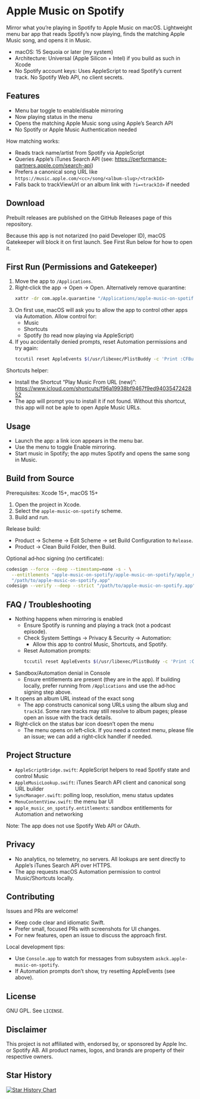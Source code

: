 # Apple Music on Spotify

Mirror what you’re playing in Spotify to Apple Music on macOS. Lightweight menu bar app that reads Spotify’s now playing, finds the matching Apple Music song, and opens it in Music.

- macOS: 15 Sequoia or later (my system)
- Architecture: Universal (Apple Silicon + Intel) if you build as such in Xcode
- No Spotify account keys: Uses AppleScript to read Spotify’s current track. No Spotify Web API, no client secrets.

## Features
- Menu bar toggle to enable/disable mirroring
- Now playing status in the menu
- Opens the matching Apple Music song using Apple’s Search API
- No Spotify or Apple Music Authentication needed

How matching works:
- Reads track name/artist from Spotify via AppleScript
- Queries Apple’s iTunes Search API (see: https://performance-partners.apple.com/search-api)
- Prefers a canonical song URL like `https://music.apple.com/<cc>/song/<album-slug>/<trackId>`
- Falls back to trackViewUrl or an album link with `?i=<trackId>` if needed

## Download
Prebuilt releases are published on the GitHub Releases page of this repository.

Because this app is not notarized (no paid Developer ID), macOS Gatekeeper will block it on first launch. See First Run below for how to open it.

## First Run (Permissions and Gatekeeper)
1. Move the app to `/Applications`.
2. Right‑click the app → Open → Open. Alternatively remove quarantine:
   ```bash
   xattr -dr com.apple.quarantine "/Applications/apple-music-on-spotify.app"
   ```
3. On first use, macOS will ask you to allow the app to control other apps via Automation. Allow control for:
   - Music
   - Shortcuts
   - Spotify (to read now playing via AppleScript)
4. If you accidentally denied prompts, reset Automation permissions and try again:
   ```bash
   tccutil reset AppleEvents $(/usr/libexec/PlistBuddy -c 'Print :CFBundleIdentifier' "apple-music-on-spotify/apple-music-on-spotify/Info.plist")
   ```

Shortcuts helper:
- Install the Shortcut “Play Music From URL (new)”: https://www.icloud.com/shortcuts/f96a19938bf9467f9ed9403547242852
- The app will prompt you to install it if not found. Without this shortcut, this app will not be aple to open Apple Music URLs.

## Usage
- Launch the app: a link icon appears in the menu bar.
- Use the menu to toggle Enable mirroring.
- Start music in Spotify; the app mutes Spotify and opens the same song in Music.

## Build from Source
Prerequisites: Xcode 15+, macOS 15+

1. Open the project in Xcode.
2. Select the `apple-music-on-spotify` scheme.
3. Build and run.

Release build:
- Product → Scheme → Edit Scheme → set Build Configuration to `Release`.
- Product → Clean Build Folder, then Build.

Optional ad‑hoc signing (no certificate):
```bash
codesign --force --deep --timestamp=none -s - \
  --entitlements "apple-music-on-spotify/apple-music-on-spotify/apple_music_on_spotify.entitlements" \
  "/path/to/apple-music-on-spotify.app"
codesign --verify --deep --strict "/path/to/apple-music-on-spotify.app"
```

## FAQ / Troubleshooting
- Nothing happens when mirroring is enabled
  - Ensure Spotify is running and playing a track (not a podcast episode).
  - Check System Settings → Privacy & Security → Automation:
    - Allow this app to control Music, Shortcuts, and Spotify.
  - Reset Automation prompts:
    ```bash
    tccutil reset AppleEvents $(/usr/libexec/PlistBuddy -c 'Print :CFBundleIdentifier' "apple-music-on-spotify/apple-music-on-spotify/Info.plist")
    ```
- Sandbox/Automation denial in Console
  - Ensure entitlements are present (they are in the app). If building locally, prefer running from `/Applications` and use the ad‑hoc signing step above.
- It opens an album URL instead of the exact song
  - The app constructs canonical song URLs using the album slug and `trackId`. Some rare tracks may still resolve to album pages; please open an issue with the track details.
- Right‑click on the status bar icon doesn’t open the menu
  - The menu opens on left‑click. If you need a context menu, please file an issue; we can add a right‑click handler if needed.

## Project Structure
- `AppleScriptBridge.swift`: AppleScript helpers to read Spotify state and control Music
- `AppleMusicLookup.swift`: iTunes Search API client and canonical song URL builder
- `SyncManager.swift`: polling loop, resolution, menu status updates
- `MenuContentView.swift`: the menu bar UI
- `apple_music_on_spotify.entitlements`: sandbox entitlements for Automation and networking

Note: The app does not use Spotify Web API or OAuth.

## Privacy
- No analytics, no telemetry, no servers. All lookups are sent directly to Apple’s iTunes Search API over HTTPS.
- The app requests macOS Automation permission to control Music/Shortcuts locally.

## Contributing
Issues and PRs are welcome!
- Keep code clear and idiomatic Swift.
- Prefer small, focused PRs with screenshots for UI changes.
- For new features, open an issue to discuss the approach first.

Local development tips:
- Use `Console.app` to watch for messages from subsystem `askck.apple-music-on-spotify`.
- If Automation prompts don’t show, try resetting AppleEvents (see above).

## License
GNU GPL. See `LICENSE`.

## Disclaimer
This project is not affiliated with, endorsed by, or sponsored by Apple Inc. or Spotify AB. All product names, logos, and brands are property of their respective owners.

## Star History

[![Star History Chart](https://api.star-history.com/svg?repos=askck/amos&type=Date)](https://www.star-history.com/#askck/amos&Date)